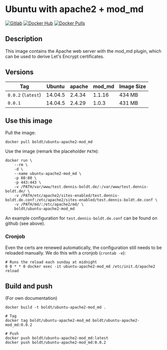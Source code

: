 # Ubuntu with apache2 + mod_md

[![Gitlab](https://img.shields.io/static/v1.svg?label=Get%20the%20source%20code%20on&message=Github&color=555&style=flat&logo=github)](https://github.com/boldt/dockerfiles/tree/master/ubuntu-apache2-mod_md/)
[![Docker Hub](https://img.shields.io/static/v1.svg?label=Get%20the%20container%20on&message=Docker%20Hub&color=555&style=flat&logo=docker)](https://hub.docker.com/r/boldt/ubuntu-apache2-mod_md/)
[![Docker Pulls](https://img.shields.io/docker/pulls/boldt/ubuntu-apache2-mod_md.svg)](https://hub.docker.com/r/boldt/ubuntu-apache2-mod_md/)

## Description

This image contains the Apache web server with the mod_md plugin, which can be used to derive Let's Encrypt certificates.

## Versions

| Tag                 | Ubuntu  | apache  | mod_md | Image Size   |
|-------------------- |-------- | ------- |------- | ------------ |
| `0.0.2` (`latest`)  | 14.04.5 | 2.4.34  | 1.1.16 | 434 MB       |
| `0.0.1`             | 14.04.5 | 2.4.29  | 1.0.3  | 431 MB       |


## Use this image

Pull the image:

```
docker pull boldt/ubuntu-apache2-mod_md
```

Use the image (remark the placeholder `PATH`):

```
docker run \
    --rm \
    -d \
    --name ubuntu-apache2-mod_md \
    -p 80:80 \
    -p 443:443 \
    -v /PATH/var/www/test.dennis-boldt.de/:/var/www/test.dennis-boldt.de/ \
    -v /PATH/etc/apache2/sites-enabled/test.dennis-boldt.de.conf:/etc/apache2/sites-enabled/test.dennis-boldt.de.conf \
    -v /PATH/md/:/etc/apache2/md/ \
    boldt/ubuntu-apache2-mod_md
```

An example configuration for `test.dennis-boldt.de.conf` can be found on github (see above).

### Cronjob

Even the certs are renewed automatically, the configuration still needs to be reloaded manually. We do this with a cronjob (`crontab -e`):

```
# Runs the reload each sunday at midnight
0 0 * * 0 docker exec -it ubuntu-apache2-mod_md /etc/init.d/apache2 reload
```

## Build and push


(For own documentation)

```
docker build -t boldt/ubuntu-apache2-mod_md .

# Tag
docker tag boldt/ubuntu-apache2-mod_md boldt/ubuntu-apache2-mod_md:0.0.2

# Push
docker push boldt/ubuntu-apache2-mod_md:latest
docker push boldt/ubuntu-apache2-mod_md:0.0.2
```